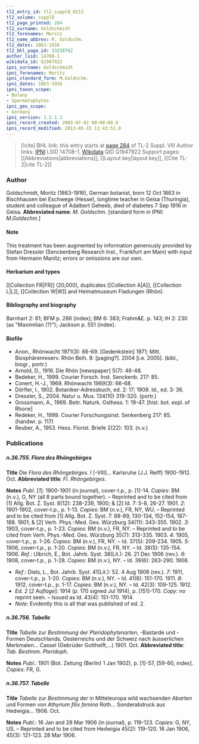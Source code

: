 ```yaml
---
tl2_entry_id: tl2_suppl8_0213
tl2_volume: suppl8
tl2_page_printed: 284
tl2_surname: Goldschmidt
tl2_forenames: Moritz
tl2_name_abbrev: M. Goldschm.
tl2_dates: 1863-1916
tl2_bhl_page_id: 33258762
author_lsid: 14708-1
wikidata_id: Q1947922
ipni_surname: Goldschmidt
ipni_forenames: Moritz
ipni_standard_form: M.Goldschm.
ipni_dates: 1863-1916
ipni_taxon_scope: 
- Botany
- Spermatophytes
ipni_geo_scope: 
- Germany
ipni_version: 1.2.1.1
ipni_record_created: 2003-07-02 00:00:00.0
ipni_record_modified: 2013-05-15 11:43:51.0
---
```


> [!cite] BHL link: this entry starts at [page 284](https://www.biodiversitylibrary.org/page/33258762) of TL-2 Suppl. VIII
> Author links: [IPNI](https://www.ipni.org/a/14708-1) LSID 14708-1, [Wikidata](https://www.wikidata.org/wiki/Q1947922) QID Q1947922
> Support pages: [[Abbreviations|abbreviations]], [[Layout key|layout key]], [[Cite TL-2|cite TL-2]]

### Author

Goldschmidt, Moritz (1863-1916), German botanist, born 12 Oct 1863 in Bischhausen bei Eschwege (Hesse), longtime teacher in Geisa (Thuringia), student and colleague of Adalbert Geheeb, died of diabetes 7 Sep 1916 in Geisa. 
**Abbreviated name**: *M. Goldschm.* \[standard form in IPNI: *M.Goldschm.*\]

#### Note

This treatment has been augmented by information generously provided by Stefan Dressler (Senckenberg Research Inst., Frankfurt am Main) with input from Hermann Manitz; errors or omissions are our own.

#### Herbarium and types

[[Collection FR|FR]] (20,000), duplicates [[Collection A|A]], [[Collection L|L]], [[Collection W|W]] and Heimatmuseum Fladungen (Rhön).

#### Bibliography and biography

Barnhart 2: 61; BFM p. 286 (index); BM 6: 383; Frahm&E. p. 143; IH 2: 230 (as "Maximilian (?)"); Jackson p. 551 (index).

#### Biofile

- Anon., Rhönwacht 1971(3): 66-69. \[Gedenkstein\] 1971; Mitt. Biosphärenreserv. Rhön Beih. 8: \[paging?\]. 2004 \[i.e. 2005\]. (bibl., biogr., portr.)
- Arnold, D., 1916. Die Rhön \[newspaper\] 5(7): 46-48.
- Bedeker, H., 1999. Courier Forsch. Inst. Senckenb. 217: 85.
- Conert, H.-J., 1969. Rhönwacht 1969(3): 66-68.
- Dörfler, I., 1902. Botaniker-Adressbuch, ed. 2: 17; 1909. Id., ed. 3: 36.
- Dressler, S., 2004. Natur u. Mus. 134(10) 319-320. (portr.)
- Grossmann, A., 1969. Beitr. Naturk. Osthess. 1: 19-47. \[hist. bot. expl. of Rhone\]
- Redeker, H., 1999. Courier Forschungsinst. Senkenberg 217: 85. (handwr. p. 117)
- Reuber, A., 1953. Hess. Florist. Briefe 2(22): 103. (n.v.)

### Publications

##### n.36.755. Flora des Rhöngebirges

**Title**
Die *Flora des Rhöngebirges*. I \[-VIII\]... Karlsruhe (J.J. Reiff) 1900-1912. Oct.
**Abbreviated title**: *Fl. Rhöngebirges*.

**Notes**
*Publ*. \[*1*\]: 1900-1901 (in journal), cover-t.p., p. \[1\]-14. *Copies*: BM (n.v.), G, NY (all 8 parts bound together). – Reprinted and to be cited from \[1\] Allg. Bot. Z. Syst. 6(12): 238-239, 1900; & \[2\] Id. 7: 5-8, 26-27. 1901.
*2*: 1901-1902, cover-t.p., p. 1-13. *Copies*: BM (n.v.), FR, NY, WU. – Reprinted and to be cited from \[1\] Allg. Bot. Z. Syst. 7: 88-89, 130-134, 152-154, 187-188. 1901; & \[2\] Verh. Phys.-Med. Ges. Würzburg 34(11): 343-355. 1902.
*3*: 1903, cover-t.p., p. 1-23. *Copies*: BM (n.v.), FR, NY. – Reprinted and to be cited from Verh. Phys.-Med. Ges. Würzburg 35(7): 313-335. 1903.
*4*: 1905, cover-t.p., p. 1-26. *Copies*: BM (n.v.), FR, NY. – Id. 37(5): 209-234. 1905.
*5*: 1906, cover-t.p., p. 1-20. *Copies*: BM (n.v.), FR, NY. – Id. 38(5): 135-154. 1906.
*Ref*.: Ulbrich, E., Bot. Jahrb. Syst. 38(Lit.): 26. 21 Dec 1906 (rev.). *6*: 1908, cover-t.p., p. 1-28. *Copies*: BM (n.v.), NY. – Id. 39(6): 263-290. 1908.
- *Ref*.: Diels, L., Bot. Jahrb. Syst. 41(Lit.): 52. 4 Aug 1908 (rev.). *7*: 1911, cover-t.p., p. 1-20. *Copies*: BM (n.v.), NY. – Id. 41(8): 151-170. 1911. *8*: 1912, cover-t.p., p. 1-17. *Copies*: BM (n.v.), NY. – Id. 42(3): 109-125. 1912.
- *Ed. 2* \[*2 Auflage*\]: 1914 (p. 170 signed Jul 1914), p. \[151\]-170. *Copy*: no reprint seen. – Issued as Id. 43(4): 151-170. 1914.
- *Note*: Evidently this is all that was published of ed. 2.

##### n.36.756. Tabelle

**Title**
*Tabelle* zur *Bestimmung* der *Pteridophytenarten*, -Bastarde und -Formen Deutschlands, Oesterreichs und der Schweiz nach äusserlichen Merkmalen... Cassel (Gebrüder Gotthelft,...) 1901. Oct.
**Abbreviated title**: *Tab. Bestimm. Pteridoph.*

**Notes**
*Publ*.: 1901 (Bot. Zeitung (Berlin) 1 Jan 1902), p. \[1\]-57, \[59-60, index\]. *Copies*: FR, G.

##### n.36.757. Tabelle

**Title**
*Tabelle* zur *Bestimmung* der in Mitteleuropa wild wachsenden *Abarten* und Formen von *Athyrium filix femina* Roth... Sonderabdruck aus Hedwigia... 1906. Oct.

**Notes**
*Publ*.: 16 Jan and 28 Mar 1906 (in journal), p. 119-123. *Copies*: G, NY, US. – Reprinted and to be cited from Hedwigia 45(2): 119-120. 16 Jan 1906, 45(3): 121-123. 28 Mar 1906.

